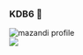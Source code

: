 ### KDB6 👋
![mazandi profile](http://mazandi.herokuapp.com/api?handle={handle}&theme=warm)   
<img src="https://img.shields.io/badge/Firebase-FFCA28?style=flat-square&logo=firebase&logoColor=white"/>
